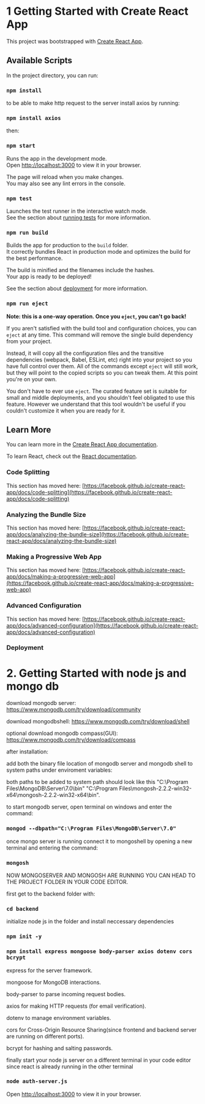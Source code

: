 # 1 Getting Started with Create React App

This project was bootstrapped with [Create React App](https://github.com/facebook/create-react-app).

## Available Scripts

In the project directory, you can run:

### `npm install`

to be able to make http request to the server install axios by running:

### `npm install axios`

then:

### `npm start`

Runs the app in the development mode.\
Open [http://localhost:3000](http://localhost:3000) to view it in your browser.

The page will reload when you make changes.\
You may also see any lint errors in the console.

### `npm test`

Launches the test runner in the interactive watch mode.\
See the section about [running tests](https://facebook.github.io/create-react-app/docs/running-tests) for more information.

### `npm run build`

Builds the app for production to the `build` folder.\
It correctly bundles React in production mode and optimizes the build for the best performance.

The build is minified and the filenames include the hashes.\
Your app is ready to be deployed!

See the section about [deployment](https://facebook.github.io/create-react-app/docs/deployment) for more information.

### `npm run eject`

**Note: this is a one-way operation. Once you `eject`, you can't go back!**

If you aren't satisfied with the build tool and configuration choices, you can `eject` at any time. This command will remove the single build dependency from your project.

Instead, it will copy all the configuration files and the transitive dependencies (webpack, Babel, ESLint, etc) right into your project so you have full control over them. All of the commands except `eject` will still work, but they will point to the copied scripts so you can tweak them. At this point you're on your own.

You don't have to ever use `eject`. The curated feature set is suitable for small and middle deployments, and you shouldn't feel obligated to use this feature. However we understand that this tool wouldn't be useful if you couldn't customize it when you are ready for it.

## Learn More

You can learn more in the [Create React App documentation](https://facebook.github.io/create-react-app/docs/getting-started).

To learn React, check out the [React documentation](https://reactjs.org/).

### Code Splitting

This section has moved here: [https://facebook.github.io/create-react-app/docs/code-splitting](https://facebook.github.io/create-react-app/docs/code-splitting)

### Analyzing the Bundle Size

This section has moved here: [https://facebook.github.io/create-react-app/docs/analyzing-the-bundle-size](https://facebook.github.io/create-react-app/docs/analyzing-the-bundle-size)

### Making a Progressive Web App

This section has moved here: [https://facebook.github.io/create-react-app/docs/making-a-progressive-web-app](https://facebook.github.io/create-react-app/docs/making-a-progressive-web-app)

### Advanced Configuration

This section has moved here: [https://facebook.github.io/create-react-app/docs/advanced-configuration](https://facebook.github.io/create-react-app/docs/advanced-configuration)

### Deployment


# 2. Getting Started with node js and mongo db

download mongodb server: https://www.mongodb.com/try/download/community

download mongodbshell: https://www.mongodb.com/try/download/shell

optional download mongodb compass(GUI): https://www.mongodb.com/try/download/compass


after installation:

add both the binary file location of mongodb server and mongodb shell to system paths under enviroment variables:

both paths to be added to system path should look like this "C:\Program Files\MongoDB\Server\7.0\bin"  "C:\Program Files\mongosh-2.2.2-win32-x64\mongosh-2.2.2-win32-x64\bin".


to start mongodb server, open terminal on windows and enter the command:

### `mongod --dbpath="C:\Program Files\MongoDB\Server\7.0"`

once mongo server is running connect it to mongoshell by opening a new terminal and entering the command:

### `mongosh`

NOW MONGOSERVER AND MONGOSH ARE RUNNING YOU CAN HEAD TO THE PROJECT FOLDER IN YOUR CODE EDITOR.


first get to the backend folder with:

### `cd backend`

initialize node js in the folder and install neccessary dependencies

### `npm init -y`

### `npm install express mongoose body-parser axios dotenv cors bcrypt`

express for the server framework.

mongoose for MongoDB interactions.

body-parser to parse incoming request bodies.

axios for making HTTP requests (for email verification).

dotenv to manage environment variables.

cors for Cross-Origin Resource Sharing(since frontend and backend server are running on different ports).

bcrypt for hashing and salting passwords.


finally start your node js server on a different terminal in your code editor since react is already running in the other terminal

### `node auth-server.js`

Open [http://localhost:3000](http://localhost:4000) to view it in your browser.






